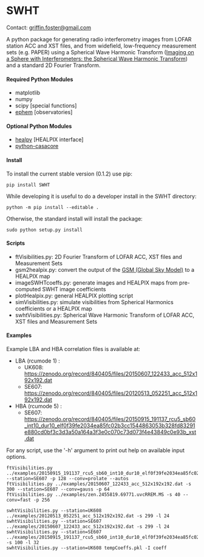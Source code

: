 SWHT
===
  
Contact: griffin.foster@gmail.com  

A python package for generating radio interferometry images from LOFAR station ACC and XST files, and from widefield, low-frequency measurement sets (e.g. PAPER) using a Spherical Wave Harmonic Transform ([Imaging on a Sphere with Interferometers: the Spherical Wave Harmonic Transform](http://arxiv.org/abs/1504.04485)) and a standard 2D Fourier Transform.

#### Required Python Modules

* matplotlib
* numpy
* scipy [special functions]
* [ephem](http://rhodesmill.org/pyephem/) [observatories]

#### Optional Python Modules

* [healpy](https://healpy.readthedocs.org/en/latest/) [HEALPIX interface]
* [python-casacore](https://github.com/casacore/python-casacore)

#### Install

To install the current stable version (0.1.2) use pip:

```
pip install SWHT
```

While developing it is useful to do a developer install in the SWHT directory:

```
python -m pip install --editable .
```

Otherwise, the standard install will install the package:

```
sudo python setup.py install  
```

#### Scripts

* ftVisibilities.py: 2D Fourier Transform of LOFAR ACC, XST files and Measurement Sets  
* gsm2healpix.py: convert the output of the [GSM (Global Sky Model)](http://space.mit.edu/~angelica/gsm/index.html) to a HEALPIX map
* imageSWHTcoeffs.py: generate images and HEALPIX maps from pre-computed SWHT image coefficients  
* plotHealpix.py: general HEALPIX plotting script
* simVisibilities.py: simulate visibilities from Spherical Harmonics coefficients or a HEALPIX map
* swhtVisibilities.py: Spherical Wave Harmonic Transform of LOFAR ACC, XST files and Measurement Sets  

#### Examples

Example LBA and HBA correlation files is available at:  

* LBA (rcumode 1) :
	* UK608: https://zenodo.org/record/840405/files/20150607_122433_acc_512x192x192.dat
	* SE607: https://zenodo.org/record/840405/files/20120513_052251_acc_512x192x192.dat
* HBA (rcumode 5) :
	* SE607:  https://zenodo.org/record/840405/files/20150915_191137_rcu5_sb60_int10_dur10_elf0f39fe2034ea85fc02b3cc1544863053b328fd83291e880cd0bf3c3d3a50a164a3f3e0c070c73d073f4e43849c0e93b_xst.dat

For any script, use the '-h' argument to print out help on available input options.

```
ftVisibilities.py ../examples/20150915_191137_rcu5_sb60_int10_dur10_elf0f39fe2034ea85fc02b3cc1544863053b328fd83291e880cd0bf3c3d3a50a164a3f3e0c070c73d073f4e43849c0e93b_xst.dat --station=SE607 -p 128 --conv=prolate --autos
ftVisibilities.py ../examples/20150607_122433_acc_512x192x192.dat -s 300 --station=SE607 --conv=gauss -p 64
ftVisibilities.py ../examples/zen.2455819.69771.uvcRREM.MS -s 40 --conv=fast -p 256

swhtVisibilities.py --station=UK608 ../examples/20120513_052251_acc_512x192x192.dat -s 299 -l 24
swhtVisibilities.py --station=SE607 ../examples/20150607_122433_acc_512x192x192.dat -s 299 -l 24
swhtVisibilities.py --station=SE607 ../examples/20150915_191137_rcu5_sb60_int10_dur10_elf0f39fe2034ea85fc02b3cc1544863053b328fd83291e880cd0bf3c3d3a50a164a3f3e0c070c73d073f4e43849c0e93b_xst.dat -s 100 -l 32
swhtVisibilities.py --station=UK608 tempCoeffs.pkl -I coeff
```
